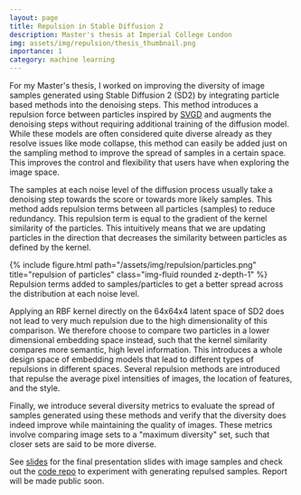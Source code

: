 ```yaml
---
layout: page
title: Repulsion in Stable Diffusion 2
description: Master's thesis at Imperial College London
img: assets/img/repulsion/thesis_thumbnail.png
importance: 1
category: machine learning
---
```


For my Master's thesis, I worked on improving the diversity of image samples generated using Stable Diffusion 2 (SD2) by integrating particle based methods into the denoising steps. This method introduces a repulsion force between particles inspired by [SVGD](https://arxiv.org/abs/1608.04471) and augments the denoising steps without requiring additional training of the diffusion model. While these models are often considered quite diverse already as they resolve issues like mode collapse, this method can easily be added just on the sampling method to improve the spread of samples in a certain space. This improves the control and flexibility that users have when exploring the image space.

The samples at each noise level of the diffusion process usually take a denoising step towards the score or towards more likely samples. This method adds repulsion terms between all particles (samples) to reduce redundancy. This repulsion term is equal to the gradient of the kernel similarity of the particles. This intuitively means that we are updating particles in the direction that decreases the similarity between particles as defined by the kernel.


<div class="row">
    <div class="col-sm mt-3 mt-md-0">
        {% include figure.html path="/assets/img/repulsion/particles.png" title="repulsion of particles" class="img-fluid rounded z-depth-1" %}
    </div>
</div>
<div class="caption">
    Repulsion terms added to samples/particles to get a better spread across the distribution at each noise level.
</div>

Applying an RBF kernel directly on the 64x64x4 latent space of SD2 does not lead to very much repulsion due to the high dimensionality of this comparison. We therefore choose to compare two particles in a lower dimensional embedding space instead, such that the kernel similarity compares more semantic, high level information. This introduces a whole design space of embedding models that lead to different types of repulsions in different spaces. Several repulsion methods are introduced that repulse the average pixel intensities of images, the location of features, and the style.

Finally, we introduce several diversity metrics to evaluate the spread of samples generated using these methods and verify that the diversity does indeed improve while maintaining the quality of images. These metrics involve comparing image sets to a "maximum diversity" set, such that closer sets are said to be more diverse.

See <a href="/assets/pdf/masters_presentation.pdf" target="_blank">slides</a> for the final presentation slides with image samples and check out the <a href="https://github.com/alexpondaven/particlediffusion">code repo</a> to experiment with generating repulsed samples. Report will be made public soon.

